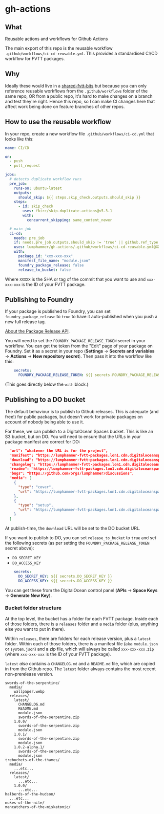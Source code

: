 # gh-actions

## What

Reusable actions and workflows for Github Actions

The main export of this repo is the reusable workflow `.github/workflows/ci-cd-reusable.yml`. This provides a standardised CI/CD workflow for FVTT packages.

## Why

Ideally these would live in a [shared-fvtt-bits](https://github.com/n3dst4/shared-fvtt-bits) but because you can only reference reusable workflows from the `.github/workflows` folder of the same repo, OR from a public repo, it's hard to make changes on a branch and test they're right. Hence this repo, so I can make CI changes here that affect work being done on feature branches of other repos.

## How to use the reusable workflow

In your repo, create a new workflow file `.github/workflows/ci-cd.yml` that looks like this:

```yaml
name: CI/CD

on:
  - push
  - pull_request

jobs:
  # detects duplicate workflow runs
  pre_job:
    runs-on: ubuntu-latest
    outputs:
      should_skip: ${{ steps.skip_check.outputs.should_skip }}
    steps:
      - id: skip_check
        uses: fkirc/skip-duplicate-actions@v5.3.1
        with:
          concurrent_skipping: same_content_newer

  # main job
  ci-cd:
    needs: pre_job
    if: needs.pre_job.outputs.should_skip != 'true' || github.ref_type == 'tag'
    uses: lumphammer/gh-actions/.github/workflows/ci-cd-reusable.yml@XXXXX
    with:
      package_id: "xxx-xxx-xxx"
      manifest_file_name: "module.json"
      foundry_package_release: false
      release_to_bucket: false
```

Where `XXXXX` is the SHA or tag of the commit that you want to use and `xxx-xxx-xxx` is the ID of your FVTT package.


## Publishing to Foundry

If your package is published to Foundry, you can set `foundry_package_release` to `true` to have it auto-published when you push a new full release tag.

[About the Package Release API](https://foundryvtt.com/article/package-release-api/).

You will need to set the `FOUNDRY_PACKAGE_RELEASE_TOKEN` secret  in your workflow. You can get the token from the "Edit" page of your package on Foundry. Set it as a secret in your repo (**Settings** → **Secrets and variables** → **Actions** → **New repository secret**). Then pass it into the workflow like this:

```yaml
    secrets:
      FOUNDRY_PACKAGE_RELEASE_TOKEN: ${{ secrets.FOUNDRY_PACKAGE_RELEASE_TOKEN }}
```

(This goes directly below the `with` block.)


## Publishing to a DO bucket

The default behaviour is to publish to Github releases. This is adequate (and free!) for public packages, but doesn't work for private packages on account of nobody being able to use it.

For these, we can publish to a DigitalOcean Spaces bucket. This is like an S3 bucket, but on DO. You will need to ensure that the URLs in your package manifest are correct for DO:

```json
  "url": "whatever the URL is for the project",
  "manifest": "https://lumphammer-fvtt-packages.lon1.cdn.digitaloceanspaces.com/xxx-xxx-xxx/releases/latest/module.json",
  "download": "https://lumphammer-fvtt-packages.lon1.cdn.digitaloceanspaces.com/xxx-xxx-xxx/releases/latest/xxx-xxx-xxx.zip",
  "changelog": "https://lumphammer-fvtt-packages.lon1.cdn.digitaloceanspaces.com/xxx-xxx-xxx/releases/latest/CHANGELOG.md",
  "readme": "https://lumphammer-fvtt-packages.lon1.cdn.digitaloceanspaces.com/xxx-xxx-xxx/releases/latest/README.md",
  "bugs": "https://github.com/orgs/lumphammer/discussions",
  "media": [
    {
      "type": "cover",
      "url": "https://lumphammer-fvtt-packages.lon1.cdn.digitaloceanspaces.com/xxx-xxx-xxx/media/cover.webp"
    },
    {
      "type": "setup",
      "url": "https://lumphammer-fvtt-packages.lon1.cdn.digitaloceanspaces.com/xxx-xxx-xxx/media/cover.webp"
    }
  ]
```

At publish-time, the `download` URL will be set to the DO bucket URL.

If you want to publish to DO, you can set `release_to_bucket` to `true` and set the following secrets (as per setting the `FOUNDRY_PACKAGE_RELEASE_TOKEN` secret above):

* `DO_SECRET_KEY`
* `DO_ACCESS_KEY`

```yaml
    secrets:
      DO_SECRET_KEY: ${{ secrets.DO_SECRET_KEY }}
      DO_ACCESS_KEY: ${{ secrets.DO_ACCESS_KEY }}
```

You can get these from the DigitalOcean control panel (**APIs** → **Space Keys** → **Generate New Key**).


### Bucket folder structure

At the top level, the bucket has a folder for each FVTT package. Inside each of those folders, there is a `releases` folder and a `media` folder (plus, anything else you want to put in there).

Within `releases`, there are folders for each release version, plus a `latest` folder. Within each of those folders, there is a manifest file (aka `module.json` or `system.json`) and a zip file, which will always be called `xxx-xxx-xxx.zip` (where `xxx-xxx-xxx` is the ID of your FVTT package).

`latest` *also* contains a `CHANGELOG.md` and a `README.md` file, which are copied in from the Github repo. The `latest` folder always contains the most recent non-prerelease version.

```
swords-of-the-serpentine/
  media/
    wallpaper.webp
  releases/
    latest/
      CHANGELOG.md
      README.md
      module.json
      swords-of-the-serpentine.zip
    1.0.0/
      swords-of-the-serpentine.zip
      module.json
    1.0.1/
      swords-of-the-serpentine.zip
      module.json
    1.0.2-alpha.1/
      swords-of-the-serpentine.zip
      module.json
trebuchets-of-the-thames/
  media/
    ...etc...
  releases/
    latest/
      ...etc...
    1.0.0/
      ...etc...
halberds-of-the-hudson/
  ...etc...
nukes-of-the-nile/
mancatchers-of-the-miskatonic/
```


